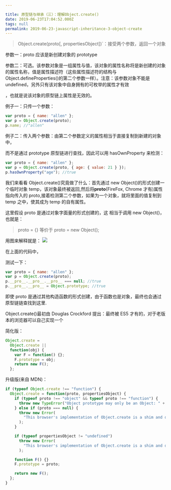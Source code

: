 ```yaml
---

title: 原型链与继承（三）：理解Object.create()
date: 2019-06-23T17:04:52.000Z
tags: null
permalink: 2019-06-23-javascript-inheritance-3-object-create
---
```


> Object.create(proto[, propertiesObject])`：接受两个参数，返回一个对象

参数一：proto 应该是新创建对象的 prototype

参数二：可选。该参数对象是一组属性与值，该对象的属性名称将是新创建的对象的属性名称，值是属性描述符（这些属性描述符的结构与 Object.defineProperties()的第二个参数一样）。注意：该参数对象不能是 undefined，另外只有该对象中自身拥有的可枚举的属性才有效

，也就是说该对象的原型链上属性是无效的。

例子一：只传一个参数：

```js
var proto = { name: "allen" };
var p = Object.create(proto);
p.name; //"allen"
```

例子二：传入两个参数：由第二个参数定义的属性相当于直接复制到新建的对象中，

而不是通过 prototype 原型链进行查找，因此可以用 hasOwnProperty 来检测：

```js
var proto = { name: "allen" };
var p = Object.create(proto, { age: { value: 21 } });
p.hasOwnProperty("age"); //true
```

我们来看看 Object.create()究竟做了什么：首先通过 new Object()的形式创建一个临时对象 temp，该对象最终被返回,然后将**proto**(FireFox, Chrome 才有)属性指向传入的 proto,接着检测第二个参数，如果为一个对象，就将里面的值复制到 temp 之中，使其成为 temp 的自有属性。

这里假设 proto 是通过对象字面量的形式创建的，这 相当于调用 new Object()，也就是：

> proto = {} 等价于 proto = new Object();

用图来解释就是：
![](https://img-blog.csdn.net/20180515181958476)

在上面的代码中，

测试一下：

```js
var proto = { name: "allen" };
var p = Object.create(proto);
p.__pro__.__pro__.__pro__ === null; //true
p.__pro__.__pro__ = Object.prototype; //true
```

即使 proto 是通过其他构造函数的形式创建，由于函数也是对象，最终也会通过原型链链查找到这里.

Object.create()最初由 Douglas Crockford 提出：最终被 ES5 才有的，对于老版本的浏览器可以自己实现一个

简化版：

```js
Object.create =
  Object.create ||
  function(obj) {
    var F = function() {};
    F.prototype = obj;
    return new F();
  };
```

升级版(来自 MDN)：

```js
if (typeof Object.create !== "function") {
  Object.create = function(proto, propertiesObject) {
    if (typeof proto !== "object" && typeof proto !== "function") {
      throw new TypeError("Object prototype may only be an Object: " + proto);
    } else if (proto === null) {
      throw new Error(
        "This browser's implementation of Object.create is a shim and doesn't support 'null' as the first argument."
      );
    }

    if (typeof propertiesObject != "undefined")
      throw new Error(
        "This browser's implementation of Object.create is a shim and doesn't support a second argument."
      );

    function F() {}
    F.prototype = proto;

    return new F();
  };
}
```
